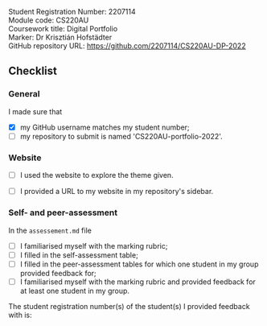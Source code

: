 Student Registration Number: <!-- #todo : add your student registration number --> 2207114   
Module code: CS220AU  
Coursework title: Digital Portfolio  
Marker: Dr Krisztián Hofstädter  
GitHub repository URL: <!-- #todo : add the URL of your repository -->  https://github.com/2207114/CS220AU-DP-2022

## Checklist
<!-- #todo : complete the checklist below by simply replacing the space with an 'x' as seen in the first checkpoint below. --> 

### General
I made sure that

- [x] my GitHub username matches my student number;
- [ ] my repository to submit is named 'CS220AU-portfolio-2022'.

### Website
- [ ] I used the website to explore the theme given.
- [ ] I provided a URL to my website in my repository's sidebar.


### Self- and peer-assessment
In the `assessement.md` file

- [ ] I familiarised myself with the marking rubric;
- [ ] I filled in the self-assessment table;
- [ ] I filled in the peer-assessment tables for which one student in my group provided feedback for;
- [ ] I familiarised myself with the marking rubric and provided feedback for at least one student in my group.

The student registration number(s) of the student(s) I provided feedback with is: <!-- #todo : add your classmate's student number -->  

<!-- #todo : 
- delete all unnecessary HTML comments in this file 
- download this .md file to your computer
- rename the downloaded file and rename it so that they show your student number e.g. `0610279-dp-checklist.md` 
- submit this file on FASER
- relax
-->


